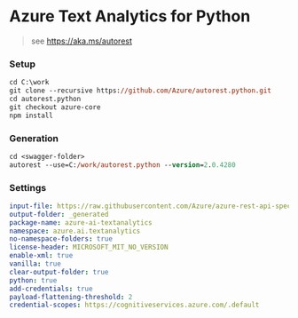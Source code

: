 # Azure Text Analytics for Python

> see https://aka.ms/autorest

### Setup
```ps
cd C:\work
git clone --recursive https://github.com/Azure/autorest.python.git
cd autorest.python
git checkout azure-core
npm install
```

### Generation
```ps
cd <swagger-folder>
autorest --use=C:/work/autorest.python --version=2.0.4280
```

### Settings
``` yaml
input-file: https://raw.githubusercontent.com/Azure/azure-rest-api-specs/master/specification/cognitiveservices/data-plane/TextAnalytics/stable/v2.1/TextAnalytics.json
output-folder: _generated
package-name: azure-ai-textanalytics
namespace: azure.ai.textanalytics
no-namespace-folders: true
license-header: MICROSOFT_MIT_NO_VERSION
enable-xml: true
vanilla: true
clear-output-folder: true
python: true
add-credentials: true
payload-flattening-threshold: 2
credential-scopes: https://cognitiveservices.azure.com/.default
```